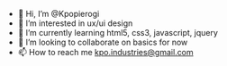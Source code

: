 - 👋 Hi, I’m @Kpopierogi
- 👀 I’m interested in ux/ui design
- 🌱 I’m currently learning html5, css3, javascript, jquery
- 💞️ I’m looking to collaborate on basics for now
- 📫 How to reach me kpo.industries@gmail.com

<!---
Kpopierogi/Kpopierogi is a ✨ special ✨ repository because its `README.md` (this file) appears on your GitHub profile.
You can click the Preview link to take a look at your changes.
--->

